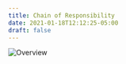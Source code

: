 ```yaml
---
title: Chain of Responsibility
date: 2021-01-18T12:12:25-05:00
draft: false
---
```


![Overview](/images/cor_overview.svg)